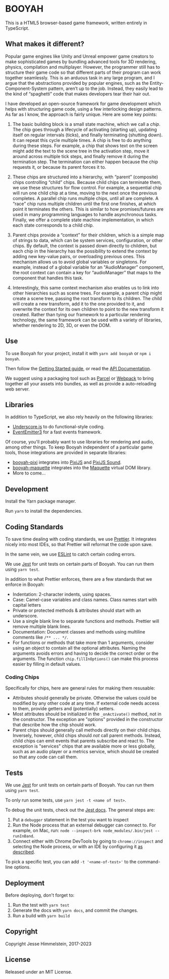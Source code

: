 # BOOYAH

This is a HTML5 browser-based game framework, written entirely in TypeScript.

## What makes it different?

Popular game engines like Unity and Unreal empower game creators to make sophisticated games by bundling advanced tools for 3D rendering, physics, compilation and multiplayer. However, the programmer still has to structure their game code so that different parts of their program can work together seamlessly. This is an arduous task in any large program, and I argue that the abstractions provided by popular engines, such as the Entity-Component-System pattern, aren’t up to the job. Instead, they easily lead to the kind of “spaghetti” code that makes developers tear their hair out.

I have developed an open-source framework for game development which helps with structuring game code, using a few interlocking design patterns. As far as I know, the approach is fairly unique. Here are some key points:

1. The basic building block is a small state machine, which we call a _chip_. The chip goes through a lifecycle of activating (starting up), updating itself on regular intervals (ticks), and finally terminating (shutting down). It can repeat this cycle multiple times. A chip is free to do anything during these steps. For example, a chip that shows text on the screen might add the text to the scene tree in the activation step, move it around across multiple tick steps, and finally remove it during the termination step. The termination can either happen because the chip requests it, or because its parent forces it to.

2. These chips are structured into a hierarchy, with “parent” (composite) chips controlling “child” chips. Because child chips can terminate them, we use these structures for flow control. For example, a sequential chip will run one child chip at a time, moving to the next once the previous completes. A parallel chip runs multiple chips, until all are complete. A “race” chip runs multiple children until the first one finishes, at which point it terminates the others. This is similar to how promises/futures are used in many programming languages to handle asynchronous tasks. Finally, we offer a complete state machine implementation, in which each state corresponds to a child chip.

3. Parent chips provide a “context” for their children, which is a simple map of strings to data, which can be system services, configuration, or other chips. By default, the context is passed down directly to children, but each chip in the hierarchy has the possibility to extend the context by adding new key-value pairs, or overloading previous ones. This mechanism allows us to avoid global variables or singletons. For example, instead of a global variable for an "AudioManager” component, the root context can contain a key for “audioManager” that maps to the component that handles this task.

4. Interestingly, this same context mechanism also enables us to link into other hierarchies such as scene trees. For example, a parent chip might create a scene tree, passing the root transform to its children. The child will create a new transform, add it to the one provided to it, and overwrite the context for its own children to point to the new transform it created. Rather than tying our framework to a particular rendering technology, the same framework can be used with a variety of libraries, whether rendering to 2D, 3D, or even the DOM.

## Use

To use Booyah for your project, install it with `yarn add booyah` or `npm i booyah`.

Then follow the [Getting Started guide](https://github.com/play-curious/booyah/wiki), or read the [API Documentation](https://play-curious.github.io/booyah/).

We suggest using a packaging tool such as [Parcel](https://parceljs.org/) or [Webpack](https://webpack.js.org/) to bring together all your assets into bundles, as well as provide a auto-reloading web server.

## Libraries

In addition to TypeScript, we also rely heavily on the following libraries:

- [Underscore.js](https://underscorejs.org/) to do functional-style coding.
- [EventEmitter3](https://github.com/primus/eventemitter3) for a fast events framework.

Of course, you'll probably want to use libraries for rendering and audio, among other things. To keep Booyah independent of a particular game tools, those integrations are provided in separate libraries:

- [booyah-pixi](https://github.com/play-curious/booyah-pixi) integrates into [PixiJS](https://pixijs.com/) and [PixiJS Sound](https://github.com/pixijs/sound).
- [booyah-maquette](https://github.com/play-curious/booyah-maquette) integrates into the [Maquette](https://maquettejs.org/) virtual DOM library.
- More to come...

## Development

Install the Yarn package manager.

Run `yarn` to install the dependencies.

## Coding Standards

To save time dealing with coding standards, we use [Prettier](https://prettier.io/). It integrates nicely into most IDEs, so that Prettier will reformat the code upon save.

In the same vein, we use [ESLint](https://eslint.org/) to catch certain coding errors.

We use [Jest](https://jestjs.io/) for unit tests on certain parts of Booyah. You can run them using `yarn test`.

In addition to what Prettier enforces, there are a few standards that we enforce in Booyah:

- Indentation: 2-character indents, using spaces.
- Case: Camel-case variables and class names. Class names start with capital letters
- Private or protected methods & attributes should start with an underscore.
- Use a single blank line to separate functions and methods. Prettier will remove multiple blank lines.
- Documentation: Document classes and methods using multiline comments like `/** ... */`.
- For functions or methods that take more than 1 arguments, consider using an object to contain all the optional attributes. Naming the arguments avoids errors and having to decide the correct order or the arguments. The function `chip.fillInOptions()` can make this process easier by filling in default values.

### Coding Chips

Specifically for chips, here are general rules for making them resusable:

- Attributes should generally be private. Otherwise the values could be modified by any other code at any time. If external code needs access to them, provide getters and (potentially) setters.
- Most attributes should be initialized in the `_onActivate()` method, not in the constructor. The exception are "options" provided in the constructor that describe how the chip should work.
- Parent chips should generally call methods directly on their child chips. Inversely, however, child chips should _not_ call parent methods. Instead, child chips can emit events that parents subscribe and react to. The exception is "services" chips that are available more or less globally, such as an audio player or a metrics service, which should be created so that any code can call them.

## Tests

We use [Jest](https://jestjs.io/) for unit tests on certain parts of Booyah. You can run them using `yarn test`.

To only run some tests, use `yarn jest -t <name of test>`.

To debug the unit tests, check out the [Jest docs](https://jestjs.io/docs/en/troubleshooting). The general steps are:

1. Put a `debugger` statement in the test you want to inspect
2. Run the Node process that an external debugger can connect to. For example, on Mac, run: `node --inspect-brk node_modules/.bin/jest --runInBand`.
3. Connect either with Chrome DevTools by going to `chrome://inspect` and selecting the Node process, or with an IDE by configuring it [as described](https://jestjs.io/docs/troubleshooting).

To pick a specific test, you can add `-t '<name-of-test>'` to the command-line options.

## Deployment

Before deploying, don't forget to:

1. Run the test with `yarn test`
2. Generate the docs with `yarn docs`, and commit the changes.
3. Run a build with `yarn build`

## Copyright

Copyright Jesse Himmelstein, 2017-2023

## License

Released under an MIT License.
